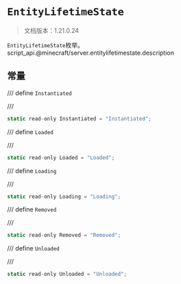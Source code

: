 # `EntityLifetimeState`

> 文档版本：1.21.0.24

`EntityLifetimeState`枚举。script_api.@minecraft/server.entitylifetimestate.description

## 常量

/// define
`Instantiated`


///

```js
static read-only Instantiated = "Instantiated";
```


/// define
`Loaded`


///

```js
static read-only Loaded = "Loaded";
```


/// define
`Loading`


///

```js
static read-only Loading = "Loading";
```


/// define
`Removed`


///

```js
static read-only Removed = "Removed";
```


/// define
`Unloaded`


///

```js
static read-only Unloaded = "Unloaded";
```

